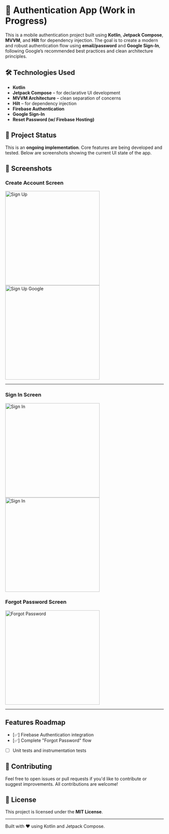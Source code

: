 # 🔐 Authentication App (Work in Progress)

This is a mobile authentication project built using **Kotlin**, **Jetpack Compose**, **MVVM**, and
**Hilt** for dependency injection. The goal is to create a modern and robust authentication flow
using **email/password** and **Google Sign-In**, following Google’s recommended best practices and
clean architecture principles.

## 🛠️ Technologies Used

- **Kotlin**
- **Jetpack Compose** – for declarative UI development
- **MVVM Architecture** – clean separation of concerns
- **Hilt** – for dependency injection
- **Firebase Authentication**
- **Google Sign-In**
- **Reset Password (w/ Firebase Hosting)**

## 🚧 Project Status

This is an **ongoing implementation**. Core features are being developed and tested. Below are
screenshots showing the current UI state of the app.

## 📱 Screenshots

### Create Account Screen

<img src="app/src/main/java/com/example/authapp/assets/screenshots/signup.png" alt="Sign Up" width="300"/>
<img src="app/src/main/java/com/example/authapp/assets/screenshots/signingoogle.png" alt="Sign Up Google" width="300"/>

---

### Sign In Screen

<img src="app/src/main/java/com/example/authapp/assets/screenshots/signin.png" alt="Sign In" width="300"/>
<img src="app/src/main/java/com/example/authapp/assets/screenshots/signingoogle.png" alt="Sign In" width="300"/>

### Forgot Password Screen

<img src="app/src/main/java/com/example/authapp/assets/screenshots/forgotpassword.png" alt="Forgot Password" width="300"/>

---

## Features Roadmap

- [✅] Firebase Authentication integration
- [✅] Complete "Forgot Password" flow
- [  ] Unit tests and instrumentation tests

## 🤝 Contributing

Feel free to open issues or pull requests if you'd like to contribute or suggest improvements. All
contributions are welcome!

## 📄 License

This project is licensed under the **MIT License**.

---

Built with ❤️ using Kotlin and Jetpack Compose.
